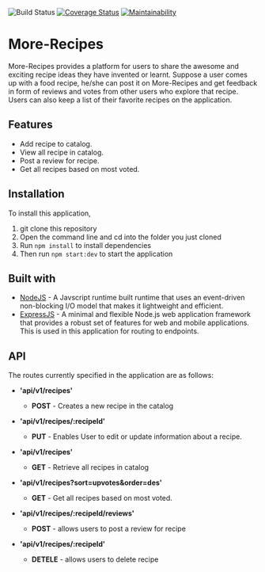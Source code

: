 
![Build Status](https://api.travis-ci.org/SannyTee/More-Recipes.svg?branch=develop) [![Coverage Status](https://coveralls.io/repos/github/SannyTee/More-Recipes/badge.svg?branch=develop)](https://coveralls.io/github/SannyTee/More-Recipes?branch=develop) [![Maintainability](https://api.codeclimate.com/v1/badges/3e149fce348f5b0eff09/maintainability)](https://codeclimate.com/github/SannyTee/More-Recipes/maintainability)

# More-Recipes
More-Recipes provides a platform for users to share the awesome and exciting  recipe ideas they have invented or learnt.  Suppose a user comes up with a food recipe,  he/she can post it on More-Recipes and  get feedback in form of reviews and votes from other users who explore that recipe. Users can also keep a list of their favorite recipes on the application.

## Features
* Add recipe   to catalog.
* View all recipe in catalog.
* Post a review for recipe.
* Get all recipes based on most voted.



## Installation
To install this application, 
1. git clone this repository
2. Open the command line and cd into the folder you just cloned
3. Run ```npm install``` to install dependencies
4. Then run ```npm start:dev``` to start the application

## Built with
* [NodeJS](https://nodejs.org/en/) - A Javscript runtime built runtime that uses an event-driven non-blocking I/O model that makes it lightweight and efficient.
* [ExpressJS](http://expressjs.com/) - A minimal and flexible Node.js web application framework that provides a robust set of features for web and mobile applications. This is used in this application for routing to endpoints.


## API
The routes currently specified in the application are as follows:

- **'api/v1/recipes'**
    - **POST** - Creates a new recipe in the catalog

- **'api/v1/recipes/:recipeId'**
    - **PUT** - Enables User to edit or update information about a recipe.
- **'api/v1/recipes'**
    - **GET** - Retrieve all recipes in catalog
- **'api/v1/recipes?sort=upvotes&order=des'**
    - **GET** - Get all recipes based on most voted.
- **'api/v1/recipes/:recipeId/reviews'**
    - **POST** - allows users to post a review for recipe  
- **'api/v1/recipes/:recipeId'**
    - **DETELE** - allows users to delete recipe    
